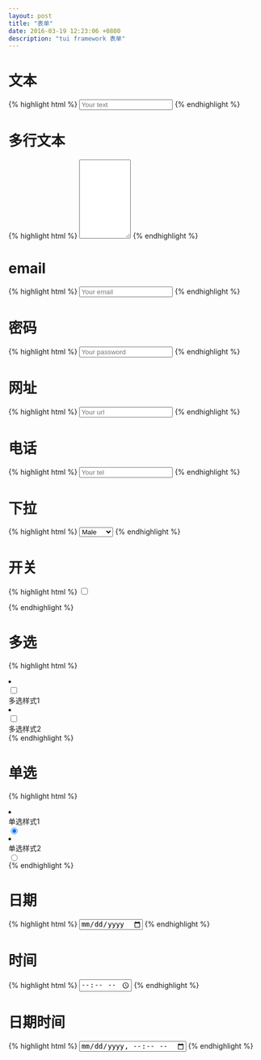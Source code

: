 ```yaml
---
layout: post
title: "表单"
date: 2016-03-19 12:23:06 +0800
description: "tui framework 表单"
---
```


文本
===
{% highlight html %}
    <input type="text" placeholder="Your text">
{% endhighlight %}

多行文本
====
{% highlight html %}
    <textarea rows="10" cols="10"></textarea>
{% endhighlight %}

email
=====
{% highlight html %}
    <input type="email" placeholder="Your email">
{% endhighlight %}

密码
===
{% highlight html %}
    <input type="password" placeholder="Your password">
{% endhighlight %}

网址
===
{% highlight html %}
    <input type="url" placeholder="Your url">
{% endhighlight %}

电话
===
{% highlight html %}
    <input type="tel" placeholder="Your tel">
{% endhighlight %}

下拉
===
{% highlight html %}
    <select>
        <option>Male</option>
        <option>Female</option>
    </select>
{% endhighlight %}

开关
===
{% highlight html %}
    <label class="label-switch">
        <input type="checkbox">
        <div class="checkbox"></div>
    </label>
{% endhighlight %}

多选
===
{% highlight html %}
    <li class="link_item checkbox">
        <div class="item">
            <div class="item_left">
                <input id="checkbox1" type="checkbox" class="ck">
                <label for="checkbox1" class="lb-ck"></label>
            </div>
            <div class="item_center">
                <div class="item-input">
                    多选样式1
                </div>
                <!--<div class="item_after"></div>-->
            </div>
        </div>
    </li>
    <li class="link_item checkbox">
        <div class="item">
            <div class="item_left">
                <input id="checkbox2" type="checkbox" class="ck">
                <label for="checkbox2" class="lb-ck-badge"></label>
            </div>
            <div class="item_center">
                <div class="item-input">
                    多选样式2
                </div>
                <!--<div class="item_after"></div>-->
            </div>
        </div>
    </li>
{% endhighlight %}

单选
===
{% highlight html %}
    <li class="link_item radio">
        <div class="item">
            <div class="item_center">
                <div class="item-input col-90">
                    单选样式1
                </div>
                <div class="item_btn middle col-10">
                    <input type="radio" value="1" id="radio1" name="radio" class="rd" checked="checked">
                    <label for="radio1" class="lb-rd"></label>
                </div>
            </div>
        </div>
    </li>
    <li class="link_item radio">
        <div class="item">
            <div class="item_center">
                <div class="item-input col-90">
                    单选样式2
                </div>
                <div class="item_btn middle col-10">
                    <input type="radio" value="2" id="radio2" name="radio" class="rd">
                    <label for="radio2" class="lb-rd"></label>
                </div>
            </div>
        </div>
    </li>
{% endhighlight %}

日期
===
{% highlight html %}
    <input type="date" placeholder="2016-04-11">
{% endhighlight %}

时间
===
{% highlight html %}
    <input type="time" placeholder="11:11">
{% endhighlight %}

日期时间
====
{% highlight html %}
    <input type="datetime-local" placeholder="2016-04-11">
{% endhighlight %}
